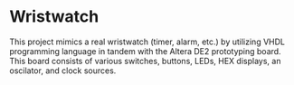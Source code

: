 # Wristwatch

This project mimics a real wristwatch (timer, alarm, etc.) by utilizing VHDL programming language in tandem with the Altera DE2 prototyping board. This board consists of various switches, buttons, LEDs, HEX displays, an oscilator, and clock sources. 

